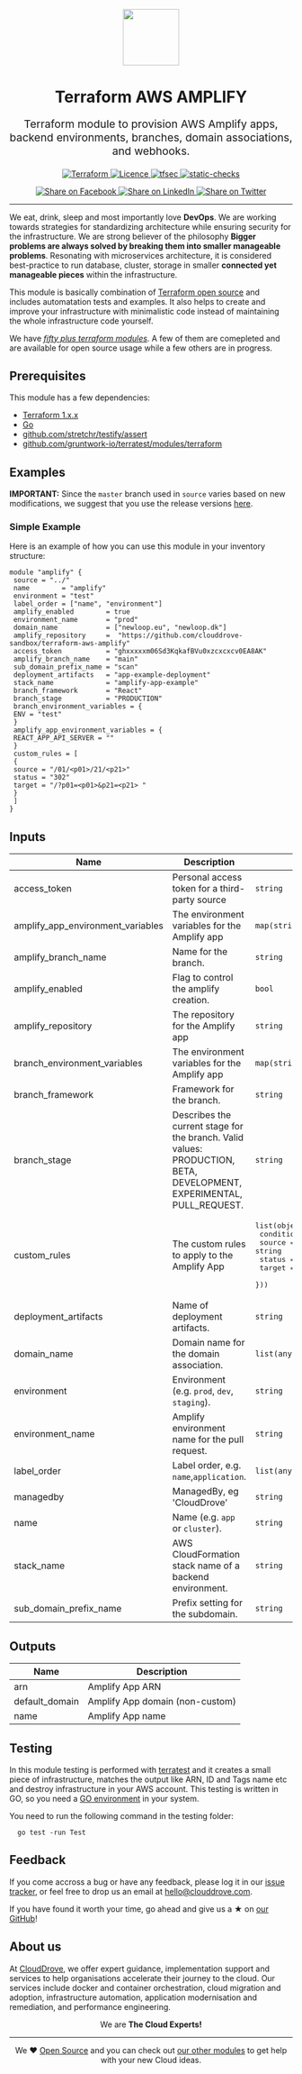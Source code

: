 <!-- This file was automatically generated by the `geine`. Make all changes to `README.yaml` and run `make readme` to rebuild this file. -->

<p align="center"> <img src="https://user-images.githubusercontent.com/50652676/62349836-882fef80-b51e-11e9-99e3-7b974309c7e3.png" width="100" height="100"></p>


<h1 align="center">
    Terraform AWS AMPLIFY
</h1>

<p align="center" style="font-size: 1.2rem;"> 
    Terraform module to provision AWS Amplify apps, backend environments, branches, domain associations, and webhooks.
     </p>

<p align="center">

<a href="https://www.terraform.io">
  <img src="https://img.shields.io/badge/Terraform-v1.1.7-green" alt="Terraform">
</a>
<a href="LICENSE.md">
  <img src="https://img.shields.io/badge/License-APACHE-blue.svg" alt="Licence">
</a>
<a href="https://github.com/clouddrove/terraform-aws-amplify/actions/workflows/tfsec.yml">
  <img src="https://github.com/clouddrove/terraform-aws-amplify/actions/workflows/tfsec.yml/badge.svg" alt="tfsec">
</a>
<a href="https://github.com/clouddrove/terraform-aws-amplify/actions/workflows/terraform.yml">
  <img src="https://github.com/clouddrove/terraform-aws-amplify/actions/workflows/terraform.yml/badge.svg" alt="static-checks">
</a>


</p>
<p align="center">

<a href='https://facebook.com/sharer/sharer.php?u=https://github.com/clouddrove/terraform-aws-amplify'>
  <img title="Share on Facebook" src="https://user-images.githubusercontent.com/50652676/62817743-4f64cb80-bb59-11e9-90c7-b057252ded50.png" />
</a>
<a href='https://www.linkedin.com/shareArticle?mini=true&title=Terraform+AWS+AMPLIFY&url=https://github.com/clouddrove/terraform-aws-amplify'>
  <img title="Share on LinkedIn" src="https://user-images.githubusercontent.com/50652676/62817742-4e339e80-bb59-11e9-87b9-a1f68cae1049.png" />
</a>
<a href='https://twitter.com/intent/tweet/?text=Terraform+AWS+AMPLIFY&url=https://github.com/clouddrove/terraform-aws-amplify'>
  <img title="Share on Twitter" src="https://user-images.githubusercontent.com/50652676/62817740-4c69db00-bb59-11e9-8a79-3580fbbf6d5c.png" />
</a>

</p>
<hr>


We eat, drink, sleep and most importantly love **DevOps**. We are working towards strategies for standardizing architecture while ensuring security for the infrastructure. We are strong believer of the philosophy <b>Bigger problems are always solved by breaking them into smaller manageable problems</b>. Resonating with microservices architecture, it is considered best-practice to run database, cluster, storage in smaller <b>connected yet manageable pieces</b> within the infrastructure. 

This module is basically combination of [Terraform open source](https://www.terraform.io/) and includes automatation tests and examples. It also helps to create and improve your infrastructure with minimalistic code instead of maintaining the whole infrastructure code yourself.

We have [*fifty plus terraform modules*][terraform_modules]. A few of them are comepleted and are available for open source usage while a few others are in progress.




## Prerequisites

This module has a few dependencies: 

- [Terraform 1.x.x](https://learn.hashicorp.com/terraform/getting-started/install.html)
- [Go](https://golang.org/doc/install)
- [github.com/stretchr/testify/assert](https://github.com/stretchr/testify)
- [github.com/gruntwork-io/terratest/modules/terraform](https://github.com/gruntwork-io/terratest)







## Examples


**IMPORTANT:** Since the `master` branch used in `source` varies based on new modifications, we suggest that you use the release versions [here](https://github.com/clouddrove/terraform-aws-amplify/releases).


### Simple Example
Here is an example of how you can use this module in your inventory structure:
  ```hcl
  module "amplify" {
   source = "../"
   name        = "amplify"
   environment = "test"
   label_order = ["name", "environment"]
   amplify_enabled        = true
   environment_name       = "prod"
   domain_name            = ["newloop.eu", "newloop.dk"]
   amplify_repository     =  "https://github.com/clouddrove-sandbox/terraform-aws-amplify"
   access_token           = "ghxxxxxm06Sd3KqkafBVu0xzcxcxcv0EA8AK"
   amplify_branch_name    = "main"
   sub_domain_prefix_name = "scan"
   deployment_artifacts   = "app-example-deployment"
   stack_name             = "amplify-app-example"
   branch_framework       = "React"
   branch_stage           = "PRODUCTION"
   branch_environment_variables = {
   ENV = "test"
   }
   amplify_app_environment_variables = {
   REACT_APP_API_SERVER = ""
   }
   custom_rules = [
   {
   source = "/01/<p01>/21/<p21>"
   status = "302"
   target = "/?p01=<p01>&p21=<p21> "
   }
   ]
  }
  ```






## Inputs

| Name | Description | Type | Default | Required |
|------|-------------|------|---------|:--------:|
| access\_token | Personal access token for a third-party source | `string` | `"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"` | no |
| amplify\_app\_environment\_variables | The environment variables for the Amplify app | `map(string)` | `{}` | no |
| amplify\_branch\_name | Name for the branch. | `string` | `"test"` | no |
| amplify\_enabled | Flag to control the amplify creation. | `bool` | `true` | no |
| amplify\_repository | The repository for the Amplify app | `string` | `"https://github.com/clouddrove-sandbox/terraform-aws-amplify-app"` | no |
| branch\_environment\_variables | The environment variables for the Amplify app | `map(string)` | `{}` | no |
| branch\_framework | Framework for the branch. | `string` | `"React"` | no |
| branch\_stage | Describes the current stage for the branch. Valid values: PRODUCTION, BETA, DEVELOPMENT, EXPERIMENTAL, PULL\_REQUEST. | `string` | `"PRODUCTION"` | no |
| custom\_rules | The custom rules to apply to the Amplify App | <pre>list(object({<br>    condition = optional(string)<br>    source    = string<br>    status    = optional(string)<br>    target    = string<br>  }))</pre> | `[]` | no |
| deployment\_artifacts | Name of deployment artifacts. | `string` | `"app-example-deployment"` | no |
| domain\_name | Domain name for the domain association. | `list(any)` | `[]` | no |
| environment | Environment (e.g. `prod`, `dev`, `staging`). | `string` | `""` | no |
| environment\_name | Amplify environment name for the pull request. | `string` | `"prod"` | no |
| label\_order | Label order, e.g. `name`,`application`. | `list(any)` | `[]` | no |
| managedby | ManagedBy, eg 'CloudDrove' | `string` | `"hello@clouddrove.com"` | no |
| name | Name  (e.g. `app` or `cluster`). | `string` | `""` | no |
| stack\_name | AWS CloudFormation stack name of a backend environment. | `string` | `"amplify-app-example"` | no |
| sub\_domain\_prefix\_name | Prefix setting for the subdomain. | `string` | `"scam"` | no |

## Outputs

| Name | Description |
|------|-------------|
| arn | Amplify App ARN |
| default\_domain | Amplify App domain (non-custom) |
| name | Amplify App name |




## Testing
In this module testing is performed with [terratest](https://github.com/gruntwork-io/terratest) and it creates a small piece of infrastructure, matches the output like ARN, ID and Tags name etc and destroy infrastructure in your AWS account. This testing is written in GO, so you need a [GO environment](https://golang.org/doc/install) in your system. 

You need to run the following command in the testing folder:
```hcl
  go test -run Test
```



## Feedback 
If you come accross a bug or have any feedback, please log it in our [issue tracker](https://github.com/clouddrove/terraform-aws-amplify/issues), or feel free to drop us an email at [hello@clouddrove.com](mailto:hello@clouddrove.com).

If you have found it worth your time, go ahead and give us a ★ on [our GitHub](https://github.com/clouddrove/terraform-aws-amplify)!

## About us

At [CloudDrove][website], we offer expert guidance, implementation support and services to help organisations accelerate their journey to the cloud. Our services include docker and container orchestration, cloud migration and adoption, infrastructure automation, application modernisation and remediation, and performance engineering.

<p align="center">We are <b> The Cloud Experts!</b></p>
<hr />
<p align="center">We ❤️  <a href="https://github.com/clouddrove">Open Source</a> and you can check out <a href="https://github.com/clouddrove">our other modules</a> to get help with your new Cloud ideas.</p>

  [website]: https://clouddrove.com
  [github]: https://github.com/clouddrove
  [linkedin]: https://cpco.io/linkedin
  [twitter]: https://twitter.com/clouddrove/
  [email]: https://clouddrove.com/contact-us.html
  [terraform_modules]: https://github.com/clouddrove?utf8=%E2%9C%93&q=terraform-&type=&language=
